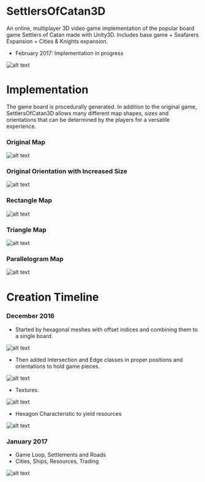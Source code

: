 # SettlersOfCatan3D
An online, multiplayer 3D video game implementation of the popular board game Settlers of Catan made with Unity3D. Includes base game + Seafarers Expansion + Cities & Knights expansion.
* February 2017: Implementation in progress

![alt text](https://github.com/nehirakdag/SettlersOfCatan3D/blob/master/Images/cover.png)


# Implementation
The game board is procedurally generated. In addition to the original game, SettlersOfCatan3D allows many different map shapes, sizes and orientations that can be determined by the players for a versatile experience.

### Original Map
![alt text](https://github.com/nehirakdag/SettlersOfCatan3D/blob/master/Images/hexagon1.png)

### Original Orientation with Increased Size
![alt text](https://github.com/nehirakdag/SettlersOfCatan3D/blob/master/Images/bigmap.png)

### Rectangle Map
![alt text](https://github.com/nehirakdag/SettlersOfCatan3D/blob/master/Images/rectangleGame.png)

### Triangle Map
![alt text](https://github.com/nehirakdag/SettlersOfCatan3D/blob/master/Images/triangle1.png)

### Parallelogram Map
![alt text](https://github.com/nehirakdag/SettlersOfCatan3D/blob/master/Images/parallelogram1.png)


# Creation Timeline
### December 2016
* Started by hexagonal meshes with offset indices and combining them to a single board.

![alt text](https://github.com/nehirakdag/SettlersOfCatan3D/blob/master/Images/implementation1.png)

* Then added Intersection and Edge classes in proper positions and orientations to hold game pieces.

![alt text](https://github.com/nehirakdag/SettlersOfCatan3D/blob/master/Images/implementation2.png)

* Textures.

![alt text](https://github.com/nehirakdag/SettlersOfCatan3D/blob/master/Images/implementation3.png)

* Hexagon Characteristic to yield resources

![alt text](https://github.com/nehirakdag/SettlersOfCatan3D/blob/master/Images/implementation4.png)

### January 2017
* Game Loop, Settlements and Roads
* Cities, Ships, Resources, Trading

![alt text](https://github.com/nehirakdag/SettlersOfCatan3D/blob/master/Images/regularGame.png)
